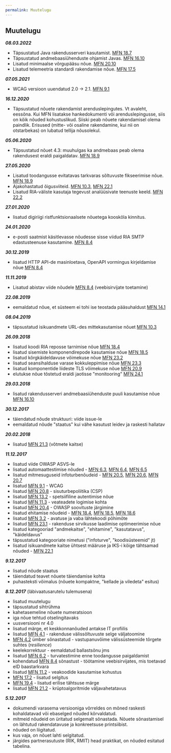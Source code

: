 ```yaml
---
permalink: Muutelugu
---
```


## Muutelugu
___08\.03.2022___

- Täpsustatud Java rakendusserveri kasutamist. [MFN 18.7](https://e-gov.github.io/MFN/#18.7)
- Täpsustatud andmebaasiühenduste ohjamist Javas. [MFN 16.10](https://e-gov.github.io/MFN/#16.10)
- Lisatud minimaalse võrgupääsu nõue. [MFN 20.10](https://e-gov.github.io/MFN/#20.10)
- Lisatud telemeetria standardi rakendamise nõue. [MFN 17.5](https://e-gov.github.io/MFN/#17.5)

___07\.05.2021___

- WCAG versioon uuendatud 2.0 -> 2.1. [MFN 9.1](https://e-gov.github.io/MFN/#9.1)


___16\.12.2020___

- Täpsustatud nõuete rakendamist arenduslepingutes. Vt avaleht, eessõna. Kui MFN lisatakse hankedokumenti või arenduslepingusse, siis on kõik nõuded kohustuslikud. Siiski peab nõuete rakendamisel olema paindlik. Erisused (mitte- või osaline rakendamine, kui nii on otstarbekas) on lubatud tellija nõusolekul. 

___05\.06.2020___

- Täpsustatud nõuet 4.3: muuhulgas ka andmebaas peab olema rakendusest eraldi paigaldatav. [MFN 18.9](https://e-gov.github.io/MFN/#4.3)

___27\.05.2020___

- Lisatud toodangusse evitatavas tarkvaras sõltuvuste fikseerimise nõue. [MFN 18.9](https://e-gov.github.io/MFN/#18.9)
- Ajakohastatud õigusviiteid. [MFN 10.3](https://e-gov.github.io/MFN/#10.3), [MFN 22.1](https://e-gov.github.io/MFN/#22.1)
- Lisatud RIA-väliste kasutaja tegevust analüüsivate teenuste keeld. [MFN 22.2](https://e-gov.github.io/MFN/#22.2)

___27\.01.2020___

- lisatud digiriigi ristfunktsionaalsete nõuetega kooskõla kinnitus.

___24\.01.2020___

- e-posti saatmist käsitlevasse nõudesse sisse viidud RIA SMTP edastusteenuse kasutamine. [MFN 8.4](https://e-gov.github.io/MFN/#19.1)

___30\.12.2019___

- lisatud HTTP API-de masinloetava, OpenAPI vormingus kirjeldamise nõue [MFN 8.4](https://e-gov.github.io/MFN/#8.5)

___11\.11.2019___

- Lisatud abistav viide nõudele [MFN 8.4](https://e-gov.github.io/MFN/#8.4) (veebisirvijate toetamine)

___22\.08.2019___

- eemaldatud nõue, et süsteem ei tohi ise teostada pääsuhaldust [MFN 14.1](https://e-gov.github.io/MFN/#14.1)

___08\.04.2019___

- täpsustatud isikuandmete URL-des mittekasutamise nõuet [MFN 10.3](https://e-gov.github.io/MFN/#10.3)

___26\.09.2018___

- lisatud koodi RIA reposse tarnimise nõue [MFN 18.4](https://e-gov.github.io/MFN/#18.4)
- lisatud sisemiste komponendirepode kasutamise nõue [MFN 18.5](https://e-gov.github.io/MFN/#18.5)
- lisatud kõrgkäideldavuse võimekuse nõue [MFN 23.2](https://e-gov.github.io/MFN/#23.2)
- lisatud seansihalduse varase kokkuleppimise nõue [MFN 23.3](https://e-gov.github.io/MFN/#23.3)
- lisatud komponentide liideste TLS võimekuse nõue [MFN 20.9](https://e-gov.github.io/MFN/#20.9)
- elutukse nõue tõstetud eraldi jaotisse "monitooring" [MFN 24.1](https://e-gov.github.io/MFN/#24.1)

___29\.03.2018___

- lisatud rakendusserveri andmebaasiühenduste puuli kasutamise nõue [MFN 16.10](https://e-gov.github.io/MFN/#16.10)

___30\.12.2017___

- täiendatud nõude struktuuri: viide issue-le
- eemaldatud nõude "staatus" kui vähe kasutust leidev ja raskesti hallatav

___20.02.2018___

- lisatud [MFN 21.3](https://e-gov.github.io/MFN/#21.3) (võtmete kaitse)

___11\.12.2017___

- lisatud viide OWASP ASVS-le
- lisatud automaattestimise nõuded - [MFN 6.3](https://e-gov.github.io/MFN/#6.3), [MFN 6.4](https://e-gov.github.io/MFN/#6.4), [MFN 6.5](https://e-gov.github.io/MFN/#6.5)
- lisatud mitmesuguseid infoturbenõudeid - [MFN 20.5](https://e-gov.github.io/MFN/#20.5), [MFN 20.6](https://e-gov.github.io/MFN/#20.6), [MFN 20.7](https://e-gov.github.io/MFN/#20.7)
- lisatud [MFN 9.1](https://e-gov.github.io/MFN/#9.1) - WCAG
- lisatud [MFN 20.8](https://e-gov.github.io/MFN/#20.8) - sisuturbepoliitika (CSP)
- lisatud [MFN 13.2](https://e-gov.github.io/MFN/#13.2) - spetsiifiline autentimise nõue
- lisatud [MFN 11.3](https://e-gov.github.io/MFN/#11.3) - veateadete logimise kohta
- lisatud [MFN 20.4](https://e-gov.github.io/MFN/#20.4) - OWASP soovituste järgimine
- lisatud ehitamise nõudeid - [MFN 18.4](https://e-gov.github.io/MFN/#18.4), [MFN 18.5](https://e-gov.github.io/MFN/#18.5), [MFN 18.6](https://e-gov.github.io/MFN/#18.6) 
- lisatud [MFN 3.2](https://e-gov.github.io/MFN/#3.2) - avatuse ja vaba lähtekoodi põhimõte
- lisatud [MFN 23.1](https://e-gov.github.io/MFN/#23.1) - rakenduse sirvikusse laadimise optimeerimise nõue
- lisatud kategooriad "andmekaitse", "ehitamine", "kasutatavus", "käideldavus"
- täpsustatud kategooriate nimetusi ("infoturve", "koodisüsteemid" jt)
- lisatud isikuandmete kaitse ühtsest määruse ja IKS-i kõige tähtsamad nõuded - [MFN 22.1](https://e-gov.github.io/MFN/#22.1) 

___9\.12.2017___

- lisatud nõude staatus
- täiendatud teavet nõuete täiendamise kohta
- puhasteksti võimalus (nõuete kompaktne, "kellade ja viledeta" esitus) 

___8\.12.2017___ (läbivaatusarutelu tulemusena)

- lisatud muutelugu
- täpsustatud sihtrühma
- kahetasemeline nõuete numeratsioon
- iga nõue tehtud otselingitavaks
- uusversiooni nr 4.0
- lisatud märge, et keskkonnanõuded antakse IT profiilis
- lisatud [MFN 4.1](https://e-gov.github.io/MFN/#4.1) - rakenduse välissõltuvuste selge väljatoomine
- [MFN 4.2](https://e-gov.github.io/MFN/#4.2) ümber sõnastatud - vastupanuvõime välissüsteemide tõrgete suhtes (_resilience_)
- keelekorrektuur - eemaldatud ballastsõnu jms
- lisatud [MFN 6.2](https://e-gov.github.io/MFN/#6.2) - turvatestimine enne toodangusse paigaldamist
- kohendatud [MFN 8.4](https://e-gov.github.io/MFN/#8.4) sõnastust - töötamine veebisirvijates, mis toetavad eID baastarkvara
- lisatud [MFN 11.2](https://e-gov.github.io/MFN/#11.2) - veakoodide kasutamise kohustus
- [MFN 17.2](https://e-gov.github.io/MFN/#17.2) - lisatud selgitus
- [MFN 19.4](https://e-gov.github.io/MFN/#19.4) - lisatud erilise tähtsuse märge
- lisatud [MFN 21.2](https://e-gov.github.io/MFN/#21.2) - krüptoalgoritmide väljavahetatavus

___5\.12.2017___

- dokumendi varasema versiooniga võrreldes on mõned raskesti kohaldatavad või ebaselged nõuded kõrvaldatud.
- mitmeid nõudeid on üritatud selgemalt sõnastada. Nõuete sõnastamisel on lähtutud rakendatavuse ja konkreetsuse printsiibist.
- nõuded on liigitatud.
- kus vaja, on nõuet lahti selgitatud.
- järgides partnerasutuste (RIK, RMIT) head praktikat, on nõuded esitatud tabelina.